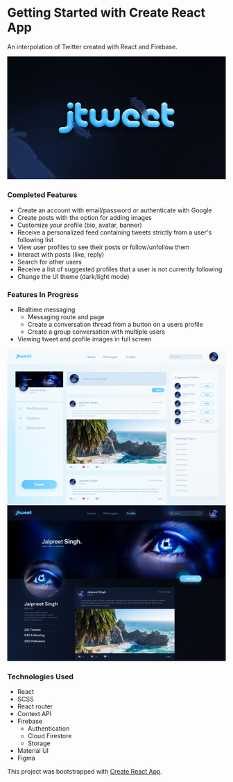 # Getting Started with Create React App
An interpolation of Twitter created with React and Firebase.

![Jtweet Logo](https://github.com/Jpreet927/jtweet/blob/main/src/Assets/Images/ReadmePreview.jpg)

### Completed Features
- Create an account with email/password or authenticate with Google
- Create posts with the option for adding images
- Customize your profile (bio, avatar, banner)
- Receive a personalized feed containing tweets strictly from a user's following list
- View user profiles to see their posts or follow/unfollow them
- Interact with posts (like, reply) 
- Search for other users
- Receive a list of suggested profiles that a user is not currently following
- Change the UI theme (dark/light mode)

### Features In Progress
- Realtime messaging
   - Messaging route and page
   - Create a conversation thread from a button on a users profile
   - Create a group conversation with multiple users 
- Viewing tweet and profile images in full screen

![Home Page Preview](https://github.com/Jpreet927/jtweet/blob/main/src/Assets/Images/Home-Preview.png)
![Profile Preview](https://github.com/Jpreet927/jtweet/blob/main/src/Assets/Images/Profile-Preview.png)

### Technologies Used
- React
- SCSS
- React router
- Context API
- Firebase  
   - Authentication
   - Cloud Firestore
   - Storage
- Material UI 
- Figma

This project was bootstrapped with [Create React App](https://github.com/facebook/create-react-app).
